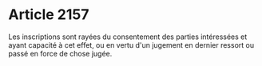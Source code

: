 # Article 2157

Les inscriptions sont rayées du consentement des parties intéressées et ayant capacité à cet effet, ou en vertu d'un jugement en dernier ressort ou passé en force de chose jugée.

